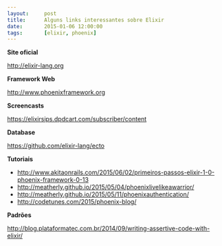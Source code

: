 ```yaml
---
layout:     post
title:      Alguns links interessantes sobre Elixir
date:       2015-01-06 12:00:00
tags:       [elixir, phoenix]
---
```


__Site oficial__

http://elixir-lang.org

__Framework Web__

http://www.phoenixframework.org

__Screencasts__

https://elixirsips.dpdcart.com/subscriber/content

__Database__

https://github.com/elixir-lang/ecto

__Tutoriais__

* http://www.akitaonrails.com/2015/06/02/primeiros-passos-elixir-1-0-phoenix-framework-0-13
* http://meatherly.github.io/2015/05/04/phoenixlivelikeawarrior/
* http://meatherly.github.io/2015/05/11/phoenixauthentication/
* http://codetunes.com/2015/phoenix-blog/

__Padrões__

http://blog.plataformatec.com.br/2014/09/writing-assertive-code-with-elixir/
